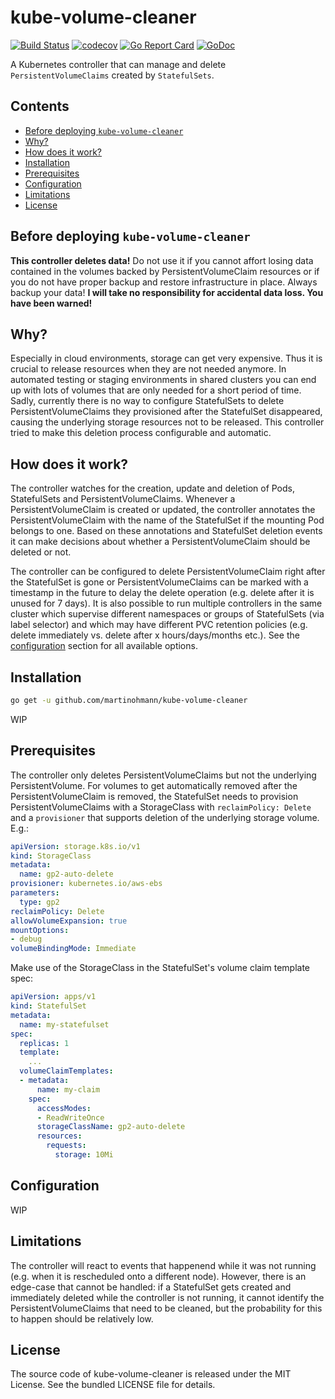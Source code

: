 kube-volume-cleaner
===================

[![Build Status](https://travis-ci.org/martinohmann/kube-volume-cleaner.svg?branch=master)](https://travis-ci.org/martinohmann/kube-volume-cleaner)
[![codecov](https://codecov.io/gh/martinohmann/kube-volume-cleaner/branch/master/graph/badge.svg)](https://codecov.io/gh/martinohmann/kube-volume-cleaner)
[![Go Report Card](https://goreportcard.com/badge/github.com/martinohmann/kube-volume-cleaner?style=flat)](https://goreportcard.com/report/github.com/martinohmann/kube-volume-cleaner)
[![GoDoc](https://godoc.org/github.com/martinohmann/kube-volume-cleaner?status.svg)](https://godoc.org/github.com/martinohmann/kube-volume-cleaner)

A Kubernetes controller that can manage and delete `PersistentVolumeClaims` created by `StatefulSets`.

Contents
--------

- [Before deploying `kube-volume-cleaner`](#before-deploying-kube-volume-cleaner)
- [Why?](#why)
- [How does it work?](#how-does-it-work)
- [Installation](#installation)
- [Prerequisites](#prerequisites)
- [Configuration](#configuration)
- [Limitations](#limitations)
- [License](#license)

Before deploying `kube-volume-cleaner`
--------------------------------------

**This controller deletes data!** Do not use it if you cannot affort losing
data contained in the volumes backed by PersistentVolumeClaim resources or if
you do not have proper backup and restore infrastructure in place. Always
backup your data! **I will take no responsibility for accidental data loss. You
have been warned!**

Why?
----

Especially in cloud environments, storage can get very expensive. Thus it is
crucial to release resources when they are not needed anymore. In automated
testing or staging environments in shared clusters you can end up with lots of
volumes that are only needed for a short period of time. Sadly, currently there
is no way to configure StatefulSets to delete PersistentVolumeClaims they
provisioned after the StatefulSet disappeared, causing the underlying storage
resources not to be released. This controller tried to make this deletion
process configurable and automatic.

How does it work?
-----------------

The controller watches for the creation, update and deletion of Pods,
StatefulSets and PersistentVolumeClaims. Whenever a PersistentVolumeClaim is
created or updated, the controller annotates the PersistentVolumeClaim with the
name of the StatefulSet if the mounting Pod belongs to one. Based on these
annotations and StatefulSet deletion events it can make decisions about whether
a PersistentVolumeClaim should be deleted or not.

The controller can be configured to delete PersistentVolumeClaim right after
the StatefulSet is gone or PersistentVolumeClaims can be marked with a
timestamp in the future to delay the delete operation (e.g. delete after it is
unused for 7 days). It is also possible to run multiple controllers in the same
cluster which supervise different namespaces or groups of StatefulSets (via
label selector) and which may have different PVC retention policies (e.g.
delete immediately vs. delete after x hours/days/months etc.). See the
[configuration](#configuration) section for all available options.

Installation
------------

```sh
go get -u github.com/martinohmann/kube-volume-cleaner
```

WIP

Prerequisites
-------------

The controller only deletes PersistentVolumeClaims but not the underlying
PersistentVolume. For volumes to get automatically removed after the
PersistentVolumeClaim is removed, the StatefulSet needs to provision
PersistentVolumeClaims with a StorageClass with `reclaimPolicy: Delete` and a
`provisioner` that supports deletion of the underlying storage volume. E.g.:

```yaml
apiVersion: storage.k8s.io/v1
kind: StorageClass
metadata:
  name: gp2-auto-delete
provisioner: kubernetes.io/aws-ebs
parameters:
  type: gp2
reclaimPolicy: Delete
allowVolumeExpansion: true
mountOptions:
- debug
volumeBindingMode: Immediate
```

Make use of the StorageClass in the StatefulSet's volume claim template spec:

```yaml
apiVersion: apps/v1
kind: StatefulSet
metadata:
  name: my-statefulset
spec:
  replicas: 1
  template:
    ...
  volumeClaimTemplates:
  - metadata:
      name: my-claim
    spec:
      accessModes:
      - ReadWriteOnce
      storageClassName: gp2-auto-delete
      resources:
        requests:
          storage: 10Mi
```

Configuration
-------------

WIP

Limitations
-----------

The controller will react to events that happenend while it was not running
(e.g. when it is rescheduled onto a different node). However, there is an
edge-case that cannot be handled: if a StatefulSet gets created and immediately
deleted while the controller is not running, it cannot identify the
PersistentVolumeClaims that need to be cleaned, but the probability for this to
happen should be relatively low.

License
-------

The source code of kube-volume-cleaner is released under the MIT
License. See the bundled LICENSE file for details.
